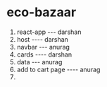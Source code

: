 # eco-bazaar

1. react-app --- darshan
2. host ---- darshan
3. navbar --- anurag
4. cards ---- darshan
5. data --- anurag
6. add to cart page ---- anurag
7. 
